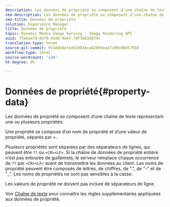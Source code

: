 ```yaml
---
description: Les données de propriété se composent d’une chaîne de texte représentant une ou plusieurs propriétés.
seo-description: Les données de propriété se composent d’une chaîne de texte représentant une ou plusieurs propriétés.
seo-title: Données de propriété
solution: Experience Manager
title: Données de propriété
topic: Dynamic Media Image Serving - Image Rendering API
uuid: 7fa6ae70-8d70-41d6-9e47-7df3d616874c
translation-type: tm+mt
source-git-commit: 97a84e8e7edd3d834ca42069eae7c09c00d57938
workflow-type: tm+mt
source-wordcount: '124'
ht-degree: 0%

---
```



# Données de propriété{#property-data}

Les données de propriété se composent d’une chaîne de texte représentant une ou plusieurs propriétés.

Une propriété se compose d’un nom de propriété et d’une valeur de propriété, séparés par =.

Plusieurs propriétés sont séparées par des séparateurs de lignes, qui peuvent être `??` ou `<CR><LF>`. Si la chaîne de données de propriété entière n’est pas entourée de guillemets, le serveur remplace chaque occurrence de `??` par `<CR><LF>` avant de transmettre les données au client. Les noms de propriété peuvent être composés de lettres, de chiffres, de &quot;.&quot;, de &quot;-&quot; et de &quot;_&quot;. Les noms de propriétés ne sont pas sensibles à la casse.

Les valeurs de propriété ne doivent pas inclure de séparateurs de ligne.

Voir [Chaîne de texte](../../../../../../is-api/image-catalog/image-serving-api-ref/c-image-catalog-reference/c-overview/c-common-data-types/r-text-string.md#reference-ae0a9e181b0e40c6bcdb43af7f481d63) pour connaître les règles supplémentaires appliquées aux données de propriété.
